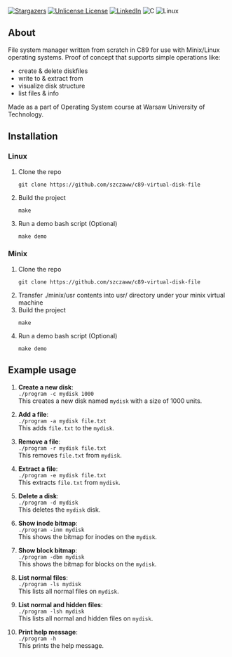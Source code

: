 <a id="readme-top"></a>

<!-- PROJECT SHIELDS -->
[![Stargazers][stars-shield]][stars-url]
[![Unlicense License][license-shield]][license-url]
[![LinkedIn][linkedin-shield]][linkedin-url]
![C](https://img.shields.io/badge/c-%2300599C.svg?style=for-the-badge&logo=c&logoColor=white)
![Linux](https://img.shields.io/badge/Linux-FCC624?style=for-the-badge&logo=linux&logoColor=black)


<!-- ABOUT THE PROJECT -->
## About

File system manager written from scratch in C89 for use with Minix/Linux operating systems. Proof of concept that supports simple operations like:
- create & delete diskfiles
- write to & extract from
- visualize disk structure
- list files & info

Made as a part of Operating System course at Warsaw University of Technology.

## Installation

### Linux

1. Clone the repo
   ```
   git clone https://github.com/szczaww/c89-virtual-disk-file
   ```
2. Build the project
   ```
   make
   ```
3. Run a demo bash script (Optional) 
   ```
   make demo
   ```

### Minix

1. Clone the repo
   ```
   git clone https://github.com/szczaww/c89-virtual-disk-file
   ```
2. Transfer ./minix/usr contents into usr/ directory under your minix virtual machine
3. Build the project
   ```
   make
   ```
4. Run a demo bash script (Optional) 
   ```
   make demo
   ```

<!-- USAGE EXAMPLES -->
## Example usage

1. **Create a new disk**:  
   `./program -c mydisk 1000`  
   This creates a new disk named `mydisk` with a size of 1000 units.

2. **Add a file**:  
   `./program -a mydisk file.txt`  
   This adds `file.txt` to the `mydisk`.

3. **Remove a file**:  
   `./program -r mydisk file.txt`  
   This removes `file.txt` from `mydisk`.

4. **Extract a file**:  
   `./program -e mydisk file.txt`  
   This extracts `file.txt` from `mydisk`.

5. **Delete a disk**:  
   `./program -d mydisk`  
   This deletes the `mydisk` disk.

6. **Show inode bitmap**:  
   `./program -inm mydisk`  
   This shows the bitmap for inodes on the `mydisk`.

7. **Show block bitmap**:  
   `./program -dbm mydisk`  
   This shows the bitmap for blocks on the `mydisk`.

8. **List normal files**:  
   `./program -ls mydisk`  
   This lists all normal files on `mydisk`.

9. **List normal and hidden files**:  
   `./program -lsh mydisk`  
   This lists all normal and hidden files on `mydisk`.

10. **Print help message**:  
    `./program -h`  
    This prints the help message.


<!-- MARKDOWN LINKS & IMAGES -->
[stars-shield]: https://img.shields.io/github/stars/szczaww/c89-virtual-disk-file.svg?style=for-the-badge
[stars-url]: https://github.com/szczaww/c89-virtual-disk-file
[license-shield]: https://img.shields.io/github/license/othneildrew/Best-README-Template.svg?style=for-the-badge
[license-url]: www.linkedin.com/in/kamil-szczawinski
[linkedin-shield]: https://img.shields.io/badge/-LinkedIn-black.svg?style=for-the-badge&logo=linkedin&colorB=555
[linkedin-url]: www.linkedin.com/in/kamil-szczawinski
